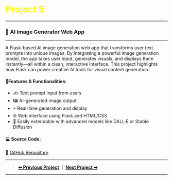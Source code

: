 <h1 style="color:yellow; font-size:2em;"><i class="fas fa-robot"></i> Project 5</h1>
<div style="height:1px; background-color:#000; margin:8px 0;"></div>

### 🎨 AI Image Generator Web App &nbsp; <i class="fas fa-image"></i>

<div style="height:1px; background-color:#000; margin:8px 0;"></div>

A Flask-based AI image generation web app that transforms user text prompts into unique images. By integrating a powerful image generation model, the app takes user input, generates visuals, and displays them instantly—all within a clean, interactive interface. This project highlights how Flask can power creative AI tools for visual content generation.

#### **🔧Features & Functionalities:**
- ✍️ Text prompt input from users
- 🖼️ AI-generated image output
- ⚡ Real-time generation and display
- 🌐 Web interface using Flask and HTML/CSS
- 🔄 Easily extendable with advanced models like DALL·E or Stable Diffusion

#### **💻 Source Code:**
🔗 [GitHub Repository](https://github.com/hammadhanif267/python_for_data_science/tree/main/15_flask_web_apps/00_Complete_tutorials/03_image_generation_app)

----

> [**⬅ Previous Project**](./project_04.md) &nbsp;|&nbsp; [**Next Project ➡**](project_06.md)
<div style="height:1.5px; background-color:#000; margin:8px 0;"></div>

